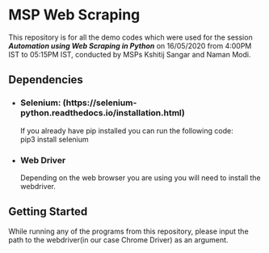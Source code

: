 # MSP Web Scraping
This repository is for all the demo codes which were used for the session <b><i>Automation using Web Scraping in Python</i></b> on 16/05/2020 from 4:00PM IST to 05:15PM IST, conducted by MSPs Kshitij Sangar and Naman Modi.<br>

<h2>Dependencies</h2>
<ul>
  <li>
    <h3>Selenium: (https://selenium-python.readthedocs.io/installation.html)</h3>
    If you already have pip installed you can run the following code:<br>
    pip3 install selenium
  </li>
  <li>
    <h3>Web Driver</h3>
    Depending on the web browser you are using you will need to install the webdriver.
  </li>
</ul>

<h2>Getting Started</h2>
While running any of the programs from this repository, please input the path to the webdriver(in our case Chrome Driver) as an argument.


